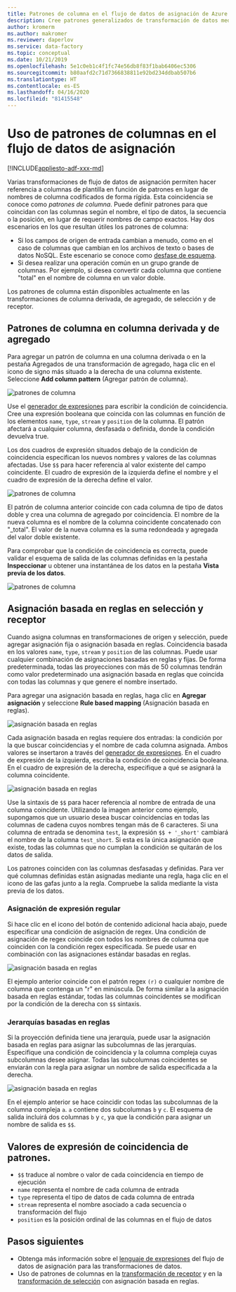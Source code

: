 ```yaml
---
title: Patrones de columna en el flujo de datos de asignación de Azure Data Factory
description: Cree patrones generalizados de transformación de datos mediante patrones de columna en flujos de datos de asignación de Azure Data Factory
author: kromerm
ms.author: makromer
ms.reviewer: daperlov
ms.service: data-factory
ms.topic: conceptual
ms.date: 10/21/2019
ms.openlocfilehash: 5e1c0eb1c4f1fc74e56db8f83f1bab6406ec5306
ms.sourcegitcommit: b80aafd2c71d7366838811e92bd234ddbab507b6
ms.translationtype: HT
ms.contentlocale: es-ES
ms.lasthandoff: 04/16/2020
ms.locfileid: "81415548"
---
```

# <a name="using-column-patterns-in-mapping-data-flow"></a>Uso de patrones de columnas en el flujo de datos de asignación

[!INCLUDE[appliesto-adf-xxx-md](includes/appliesto-adf-xxx-md.md)]

Varias transformaciones de flujo de datos de asignación permiten hacer referencia a columnas de plantilla en función de patrones en lugar de nombres de columna codificados de forma rígida. Esta coincidencia se conoce como *patrones de columna*. Puede definir patrones para que coincidan con las columnas según el nombre, el tipo de datos, la secuencia o la posición, en lugar de requerir nombres de campo exactos. Hay dos escenarios en los que resultan útiles los patrones de columna:

* Si los campos de origen de entrada cambian a menudo, como en el caso de columnas que cambian en los archivos de texto o bases de datos NoSQL. Este escenario se conoce como [desfase de esquema](concepts-data-flow-schema-drift.md).
* Si desea realizar una operación común en un grupo grande de columnas. Por ejemplo, si desea convertir cada columna que contiene "total" en el nombre de columna en un valor doble.

Los patrones de columna están disponibles actualmente en las transformaciones de columna derivada, de agregado, de selección y de receptor.

## <a name="column-patterns-in-derived-column-and-aggregate"></a>Patrones de columna en columna derivada y de agregado

Para agregar un patrón de columna en una columna derivada o en la pestaña Agregados de una transformación de agregado, haga clic en el icono de signo más situado a la derecha de una columna existente. Seleccione **Add column pattern** (Agregar patrón de columna). 

![patrones de columna](media/data-flow/columnpattern.png "Patrones de columnas")

Use el [generador de expresiones](concepts-data-flow-expression-builder.md) para escribir la condición de coincidencia. Cree una expresión booleana que coincida con las columnas en función de los elementos `name`, `type`, `stream` y `position` de la columna. El patrón afectará a cualquier columna, desfasada o definida, donde la condición devuelva true.

Los dos cuadros de expresión situados debajo de la condición de coincidencia especifican los nuevos nombres y valores de las columnas afectadas. Use `$$` para hacer referencia al valor existente del campo coincidente. El cuadro de expresión de la izquierda define el nombre y el cuadro de expresión de la derecha define el valor.

![patrones de columna](media/data-flow/columnpattern2.png "Patrones de columnas")

El patrón de columna anterior coincide con cada columna de tipo de datos doble y crea una columna de agregado por coincidencia. El nombre de la nueva columna es el nombre de la columna coincidente concatenado con "_total". El valor de la nueva columna es la suma redondeada y agregada del valor doble existente.

Para comprobar que la condición de coincidencia es correcta, puede validar el esquema de salida de las columnas definidas en la pestaña **Inspeccionar** u obtener una instantánea de los datos en la pestaña **Vista previa de los datos**. 

![patrones de columna](media/data-flow/columnpattern3.png "Patrones de columnas")

## <a name="rule-based-mapping-in-select-and-sink"></a>Asignación basada en reglas en selección y receptor

Cuando asigna columnas en transformaciones de origen y selección, puede agregar asignación fija o asignación basada en reglas. Coincidencia basada en los valores `name`, `type`, `stream` y `position` de las columnas. Puede usar cualquier combinación de asignaciones basadas en reglas y fijas. De forma predeterminada, todas las proyecciones con más de 50 columnas tendrán como valor predeterminado una asignación basada en reglas que coincida con todas las columnas y que genere el nombre insertado. 

Para agregar una asignación basada en reglas, haga clic en **Agregar asignación** y seleccione **Rule based mapping** (Asignación basada en reglas).

![asignación basada en reglas](media/data-flow/rule2.png "Asignación basada en reglas")

Cada asignación basada en reglas requiere dos entradas: la condición por la que buscar coincidencias y el nombre de cada columna asignada. Ambos valores se insertaron a través del [generador de expresiones](concepts-data-flow-expression-builder.md). En el cuadro de expresión de la izquierda, escriba la condición de coincidencia booleana. En el cuadro de expresión de la derecha, especifique a qué se asignará la columna coincidente.

![asignación basada en reglas](media/data-flow/rule-based-mapping.png "Asignación basada en reglas")

Use la sintaxis de `$$` para hacer referencia al nombre de entrada de una columna coincidente. Utilizando la imagen anterior como ejemplo, supongamos que un usuario desea buscar coincidencias en todas las columnas de cadena cuyos nombres tengan más de 6 caracteres. Si una columna de entrada se denomina `test`, la expresión `$$ + '_short'` cambiará el nombre de la columna `test_short`. Si esta es la única asignación que existe, todas las columnas que no cumplan la condición se quitarán de los datos de salida.

Los patrones coinciden con las columnas desfasadas y definidas. Para ver qué columnas definidas están asignadas mediante una regla, haga clic en el icono de las gafas junto a la regla. Compruebe la salida mediante la vista previa de los datos.

### <a name="regex-mapping"></a>Asignación de expresión regular

Si hace clic en el icono del botón de contenido adicional hacia abajo, puede especificar una condición de asignación de regex. Una condición de asignación de regex coincide con todos los nombres de columna que coinciden con la condición regex especificada. Se puede usar en combinación con las asignaciones estándar basadas en reglas.

![asignación basada en reglas](media/data-flow/regex-matching.png "Asignación basada en reglas")

El ejemplo anterior coincide con el patrón regex `(r)` o cualquier nombre de columna que contenga un "r" en minúscula. De forma similar a la asignación basada en reglas estándar, todas las columnas coincidentes se modifican por la condición de la derecha con `$$` sintaxis.

### <a name="rule-based-hierarchies"></a>Jerarquías basadas en reglas

Si la proyección definida tiene una jerarquía, puede usar la asignación basada en reglas para asignar las subcolumnas de las jerarquías. Especifique una condición de coincidencia y la columna compleja cuyas subcolumnas desee asignar. Todas las subcolumnas coincidentes se enviarán con la regla para asignar un nombre de salida especificada a la derecha.

![asignación basada en reglas](media/data-flow/rule-based-hierarchy.png "Asignación basada en reglas")

En el ejemplo anterior se hace coincidir con todas las subcolumnas de la columna compleja `a`. `a` contiene dos subcolumnas `b` y `c`. El esquema de salida incluirá dos columnas `b` y `c`, ya que la condición para asignar un nombre de salida es `$$`.

## <a name="pattern-matching-expression-values"></a>Valores de expresión de coincidencia de patrones.

* `$$` traduce al nombre o valor de cada coincidencia en tiempo de ejecución
* `name` representa el nombre de cada columna de entrada
* `type` representa el tipo de datos de cada columna de entrada
* `stream` representa el nombre asociado a cada secuencia o transformación del flujo
* `position` es la posición ordinal de las columnas en el flujo de datos

## <a name="next-steps"></a>Pasos siguientes
* Obtenga más información sobre el [lenguaje de expresiones](data-flow-expression-functions.md) del flujo de datos de asignación para las transformaciones de datos.
* Uso de patrones de columnas en la [transformación de receptor](data-flow-sink.md) y en la [transformación de selección](data-flow-select.md) con asignación basada en reglas.

